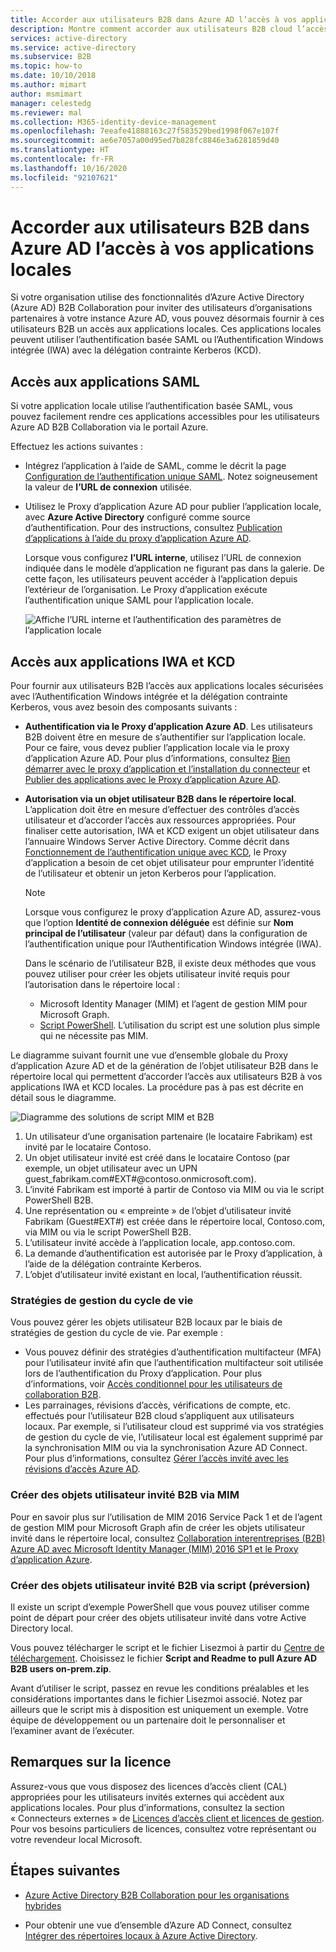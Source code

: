 ```yaml
---
title: Accorder aux utilisateurs B2B dans Azure AD l’accès à vos applications locales - Azure AD
description: Montre comment accorder aux utilisateurs B2B cloud l’accès aux applications locales avec Azure AD B2B Collaboration.
services: active-directory
ms.service: active-directory
ms.subservice: B2B
ms.topic: how-to
ms.date: 10/10/2018
ms.author: mimart
author: msmimart
manager: celestedg
ms.reviewer: mal
ms.collection: M365-identity-device-management
ms.openlocfilehash: 7eeafe41888163c27f583529bed1998f067e107f
ms.sourcegitcommit: ae6e7057a00d95ed7b828fc8846e3a6281859d40
ms.translationtype: HT
ms.contentlocale: fr-FR
ms.lasthandoff: 10/16/2020
ms.locfileid: "92107621"
---
```

# <a name="grant-b2b-users-in-azure-ad-access-to-your-on-premises-applications"></a>Accorder aux utilisateurs B2B dans Azure AD l’accès à vos applications locales

Si votre organisation utilise des fonctionnalités d’Azure Active Directory (Azure AD) B2B Collaboration pour inviter des utilisateurs d’organisations partenaires à votre instance Azure AD, vous pouvez désormais fournir à ces utilisateurs B2B un accès aux applications locales. Ces applications locales peuvent utiliser l’authentification basée SAML ou l’Authentification Windows intégrée (IWA) avec la délégation contrainte Kerberos (KCD).

## <a name="access-to-saml-apps"></a>Accès aux applications SAML

Si votre application locale utilise l’authentification basée SAML, vous pouvez facilement rendre ces applications accessibles pour les utilisateurs Azure AD B2B Collaboration via le portail Azure.

Effectuez les actions suivantes :

- Intégrez l’application à l’aide de SAML, comme le décrit la page [Configuration de l’authentification unique SAML](../manage-apps/configure-saml-single-sign-on.md). Notez soigneusement la valeur de **l’URL de connexion** utilisée.
-  Utilisez le Proxy d’application Azure AD pour publier l’application locale, avec **Azure Active Directory** configuré comme source d’authentification. Pour des instructions, consultez [Publication d’applications à l’aide du proxy d’application Azure AD](../manage-apps/application-proxy-publish-azure-portal.md). 

   Lorsque vous configurez **l’URL interne**, utilisez l’URL de connexion indiquée dans le modèle d’application ne figurant pas dans la galerie. De cette façon, les utilisateurs peuvent accéder à l’application depuis l’extérieur de l’organisation. Le Proxy d’application exécute l’authentification unique SAML pour l’application locale.
 
   ![Affiche l’URL interne et l’authentification des paramètres de l’application locale](media/hybrid-cloud-to-on-premises/OnPremAppSettings.PNG)

## <a name="access-to-iwa-and-kcd-apps"></a>Accès aux applications IWA et KCD

Pour fournir aux utilisateurs B2B l’accès aux applications locales sécurisées avec l’Authentification Windows intégrée et la délégation contrainte Kerberos, vous avez besoin des composants suivants :

- **Authentification via le Proxy d’application Azure AD**. Les utilisateurs B2B doivent être en mesure de s’authentifier sur l’application locale. Pour ce faire, vous devez publier l’application locale via le proxy d’application Azure AD. Pour plus d’informations, consultez [Bien démarrer avec le proxy d’application et l’installation du connecteur](../manage-apps/application-proxy-enable.md) et [Publier des applications avec le Proxy d’application Azure AD](../manage-apps/application-proxy-publish-azure-portal.md).
- **Autorisation via un objet utilisateur B2B dans le répertoire local**. L’application doit être en mesure d’effectuer des contrôles d’accès utilisateur et d’accorder l’accès aux ressources appropriées. Pour finaliser cette autorisation, IWA et KCD exigent un objet utilisateur dans l’annuaire Windows Server Active Directory. Comme décrit dans [Fonctionnement de l’authentification unique avec KCD](../manage-apps/application-proxy-configure-single-sign-on-with-kcd.md#how-single-sign-on-with-kcd-works), le Proxy d’application a besoin de cet objet utilisateur pour emprunter l’identité de l’utilisateur et obtenir un jeton Kerberos pour l’application. 

   > [!NOTE]
   > Lorsque vous configurez le proxy d’application Azure AD, assurez-vous que l’option **Identité de connexion déléguée** est définie sur **Nom principal de l’utilisateur** (valeur par défaut) dans la configuration de l’authentification unique pour l’Authentification Windows intégrée (IWA).

   Dans le scénario de l’utilisateur B2B, il existe deux méthodes que vous pouvez utiliser pour créer les objets utilisateur invité requis pour l’autorisation dans le répertoire local :

   - Microsoft Identity Manager (MIM) et l’agent de gestion MIM pour Microsoft Graph. 
   - [Script PowerShell](#create-b2b-guest-user-objects-through-a-script-preview). L’utilisation du script est une solution plus simple qui ne nécessite pas MIM. 

Le diagramme suivant fournit une vue d’ensemble globale du Proxy d’application Azure AD et de la génération de l’objet utilisateur B2B dans le répertoire local qui permettent d’accorder l’accès aux utilisateurs B2B à vos applications IWA et KCD locales. La procédure pas à pas est décrite en détail sous le diagramme.

![Diagramme des solutions de script MIM et B2B](media/hybrid-cloud-to-on-premises/MIMScriptSolution.PNG)

1.  Un utilisateur d’une organisation partenaire (le locataire Fabrikam) est invité par le locataire Contoso.
2.  Un objet utilisateur invité est créé dans le locataire Contoso (par exemple, un objet utilisateur avec un UPN guest_fabrikam.com#EXT#@contoso.onmicrosoft.com).
3.  L’invité Fabrikam est importé à partir de Contoso via MIM ou via le script PowerShell B2B.
4.  Une représentation ou « empreinte » de l’objet d’utilisateur invité Fabrikam (Guest#EXT#) est créée dans le répertoire local, Contoso.com, via MIM ou via le script PowerShell B2B.
5.  L’utilisateur invité accède à l’application locale, app.contoso.com.
6.  La demande d’authentification est autorisée par le Proxy d’application, à l’aide de la délégation contrainte Kerberos. 
7.  L’objet d’utilisateur invité existant en local, l’authentification réussit.

### <a name="lifecycle-management-policies"></a>Stratégies de gestion du cycle de vie

Vous pouvez gérer les objets utilisateur B2B locaux par le biais de stratégies de gestion du cycle de vie. Par exemple :

- Vous pouvez définir des stratégies d’authentification multifacteur (MFA) pour l’utilisateur invité afin que l’authentification multifacteur soit utilisée lors de l’authentification du Proxy d’application. Pour plus d’informations, voir [Accès conditionnel pour les utilisateurs de collaboration B2B](conditional-access.md).
- Les parrainages, révisions d’accès, vérifications de compte, etc. effectués pour l’utilisateur B2B cloud s’appliquent aux utilisateurs locaux. Par exemple, si l’utilisateur cloud est supprimé via vos stratégies de gestion du cycle de vie, l’utilisateur local est également supprimé par la synchronisation MIM ou via la synchronisation Azure AD Connect. Pour plus d’informations, consultez [Gérer l’accès invité avec les révisions d’accès Azure AD](../governance/manage-guest-access-with-access-reviews.md).

### <a name="create-b2b-guest-user-objects-through-mim"></a>Créer des objets utilisateur invité B2B via MIM

Pour en savoir plus sur l’utilisation de MIM 2016 Service Pack 1 et de l’agent de gestion MIM pour Microsoft Graph afin de créer les objets utilisateur invité dans le répertoire local, consultez [Collaboration interentreprises (B2B) Azure AD avec Microsoft Identity Manager (MIM) 2016 SP1 et le Proxy d’application Azure](https://docs.microsoft.com/microsoft-identity-manager/microsoft-identity-manager-2016-graph-b2b-scenario).

### <a name="create-b2b-guest-user-objects-through-a-script-preview"></a>Créer des objets utilisateur invité B2B via script (préversion)

Il existe un script d’exemple PowerShell que vous pouvez utiliser comme point de départ pour créer des objets utilisateur invité dans votre Active Directory local.

Vous pouvez télécharger le script et le fichier Lisezmoi à partir du [Centre de téléchargement](https://www.microsoft.com/download/details.aspx?id=51495). Choisissez le fichier **Script and Readme to pull Azure AD B2B users on-prem.zip**.

Avant d’utiliser le script, passez en revue les conditions préalables et les considérations importantes dans le fichier Lisezmoi associé. Notez par ailleurs que le script mis à disposition est uniquement un exemple. Votre équipe de développement ou un partenaire doit le personnaliser et l’examiner avant de l’exécuter.

## <a name="license-considerations"></a>Remarques sur la licence

Assurez-vous que vous disposez des licences d’accès client (CAL) appropriées pour les utilisateurs invités externes qui accèdent aux applications locales. Pour plus d’informations, consultez la section « Connecteurs externes » de [Licences d’accès client et licences de gestion](https://www.microsoft.com/licensing/product-licensing/client-access-license.aspx). Pour vos besoins particuliers de licences, consultez votre représentant ou votre revendeur local Microsoft.

## <a name="next-steps"></a>Étapes suivantes

- [Azure Active Directory B2B Collaboration pour les organisations hybrides](hybrid-organizations.md)

- Pour obtenir une vue d’ensemble d’Azure AD Connect, consultez [Intégrer des répertoires locaux à Azure Active Directory](../hybrid/whatis-hybrid-identity.md).


